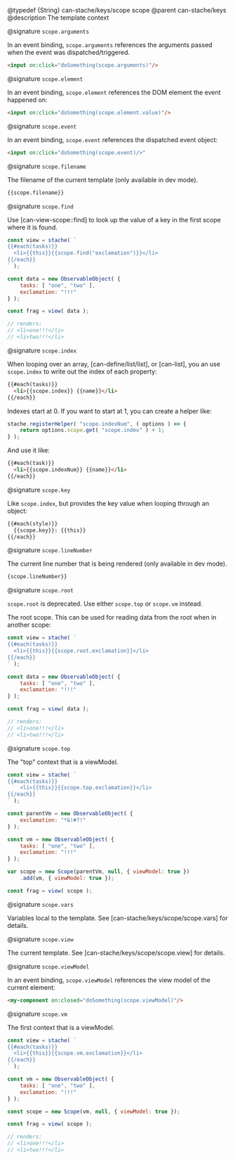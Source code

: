 @typedef {String} can-stache/keys/scope scope
@parent can-stache/keys
@description The template context

@signature `scope.arguments`

In an event binding, `scope.arguments` references the arguments passed when the event was dispatched/triggered.

```html
<input on:click="doSomething(scope.arguments)"/>
```

@signature `scope.element`

In an event binding, `scope.element` references the DOM element the event happened on:

```html
<input on:click="doSomething(scope.element.value)"/>
```

@signature `scope.event`

In an event binding, `scope.event` references the dispatched event object:

```html
<input on:click="doSomething(scope.event)/>"
```

@signature `scope.filename`

The filename of the current template (only available in dev mode).

```html
{{scope.filename}}
```

@signature `scope.find`

Use [can-view-scope::find] to look up the value of a key in the first scope where it is found.

```js
const view = stache( `
{{#each(tasks)}}
  <li>{{this}}{{scope.find("exclamation")}}</li>
{{/each}}
` );

const data = new ObservableObject( {
	tasks: [ "one", "two" ],
	exclamation: "!!!"
} );

const frag = view( data );

// renders:
// <li>one!!!</li>
// <li>two!!!</li>
```

@signature `scope.index`

When looping over an array, [can-define/list/list], or [can-list], you an use `scope.index` to write out the index of each property:

```html
{{#each(tasks)}}
  <li>{{scope.index}} {{name}}</li>
{{/each}}
```

Indexes start at 0.  If you want to start at 1, you can create a helper like:

```js
stache.registerHelper( "scope.indexNum", ( options ) => {
	return options.scope.get( "scope.index" ) + 1;
} );
```

And use it like:

```html
{{#each(task)}}
  <li>{{scope.indexNum}} {{name}}</li>
{{/each}}
```

@signature `scope.key`

Like `scope.index`, but provides the key value when looping through an object:

```html
{{#each(style)}}
  {{scope.key}}: {{this}}
{{/each}}
```

@signature `scope.lineNumber`

The current line number that is being rendered (only available in dev mode).

```html
{scope.lineNumber}}
```

@signature `scope.root`

`scope.root` is deprecated. Use either `scope.top` or `scope.vm` instead.

The root scope. This can be used for reading data from the root when in another scope:

```js
const view = stache( `
{{#each(tasks)}}
  <li>{{this}}{{scope.root.exclamation}}</li>
{{/each}}
` );

const data = new ObservableObject( {
	tasks: [ "one", "two" ],
	exclamation: "!!!"
} );

const frag = view( data );

// renders:
// <li>one!!!</li>
// <li>two!!!</li>
```

@signature `scope.top`

The "top" context that is a viewModel.

```js
const view = stache( `
{{#each(tasks)}}
	<li>{{this}}{{scope.top.exclamation}}</li>
{{/each}}
` );

const parentVm = new ObservableObject( {
	exclamation: "*&!#?!"
} );

const vm = new ObservableObject( {
	tasks: [ "one", "two" ],
	exclamation: "!!!"
} );

var scope = new Scope(parentVm, null, { viewModel: true })
    .add(vm, { viewModel: true });

const frag = view( scope );
```

@signature `scope.vars`

Variables local to the template. See [can-stache/keys/scope/scope.vars] for details.

@signature `scope.view`

The current template. See [can-stache/keys/scope/scope.view] for details.

@signature `scope.viewModel`

In an event binding, `scope.viewModel` references the view model of the current element:

```html
<my-component on:closed="doSomething(scope.viewModel)"/>
```

@signature `scope.vm`

The first context that is a viewModel.

```js
const view = stache( `
{{#each(tasks)}}
  <li>{{this}}{{scope.vm.exclamation}}</li>
{{/each}}
` );

const vm = new ObservableObject( {
	tasks: [ "one", "two" ],
	exclamation: "!!!"
} );

const scope = new Scope(vm, null, { viewModel: true });

const frag = view( scope );

// renders:
// <li>one!!!</li>
// <li>two!!!</li>
```
